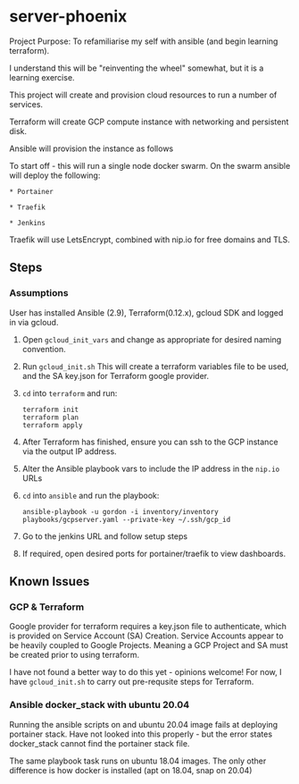 # server-phoenix

Project Purpose: To refamiliarise my self with ansible (and begin learning terraform).

I understand this will be "reinventing the wheel" somewhat, but it is a learning exercise.

This project will create and provision cloud resources to run a number of services.

Terraform will create GCP compute instance with networking and persistent disk.

Ansible will provision the instance as follows

To start off - this will run a single node docker swarm.
On the swarm ansible will deploy the following:

    * Portainer

    * Traefik

    * Jenkins


Traefik will use LetsEncrypt, combined with nip.io for free domains and TLS.

## Steps

### Assumptions
User has installed Ansible (2.9), Terraform(0.12.x), gcloud SDK and logged in via gcloud.


1. Open `gcloud_init_vars` and change as appropriate for desired naming convention. 

2. Run `gcloud_init.sh` 
    This will create a terraform variables file to be used, and the SA key.json for Terraform google provider.

3. `cd` into `terraform` and run:
    
    ```
    terraform init
    terraform plan
    terraform apply
    ```

4. After Terraform has finished, ensure you can ssh to the GCP instance via the output IP address.

5. Alter the Ansible playbook vars to include the IP address in the `nip.io` URLs

6. `cd` into `ansible` and run the playbook:

    ```
    ansible-playbook -u gordon -i inventory/inventory playbooks/gcpserver.yaml --private-key ~/.ssh/gcp_id
    ```

7. Go to the jenkins URL and follow setup steps

8. If required, open desired ports for portainer/traefik to view dashboards.


## Known Issues

### GCP & Terraform

Google provider for terraform requires a key.json file to authenticate, which is provided on Service Account (SA) Creation.
Service Accounts appear to be heavily coupled to Google Projects. Meaning a GCP Project and SA must be created prior to using terraform.

I have not found a better way to do this yet - opinions welcome!
For now, I have `gcloud_init.sh` to carry out pre-requsite steps for Terraform.

### Ansible docker_stack with ubuntu 20.04

Running the ansible scripts on and ubuntu 20.04 image fails at deploying portainer stack. 
Have not looked into this properly - but the error states docker_stack cannot find the portainer stack file.

The same playbook task runs on ubuntu 18.04 images. The only other difference is how docker is installed (apt on 18.04, snap on 20.04)
